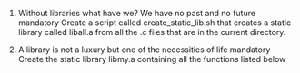 1. Without libraries what have we? We have no past and no future
mandatory
Create a script called create_static_lib.sh that creates a static library called liball.a from all the .c files that are in the current directory.

0. A library is not a luxury but one of the necessities of life
mandatory
Create the static library libmy.a containing all the functions listed below
